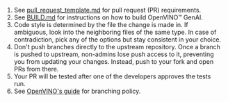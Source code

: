 1. See [pull_request_template.md](./pull_request_template.md) for pull request (PR) requirements.
2. See [BUILD.md](../src/docs/BUILD.md) for instructions on how to build OpenVINO™ GenAI.
3. Code style is determined by the file the change is made in. If ambiguous, look into the neighboring files of the same type. In case of contradiction, pick any of the options but stay consistent in your choice.
4. Don't push branches directly to the upstream repository. Once a branch is pushed to upstream, non-admins lose push access to it, preventing you from updating your changes. Instead, push to your fork and open PRs from there.
5. Your PR will be tested after one of the developers approves the tests run.
6. See [OpenVINO's guide](https://github.com/openvinotoolkit/openvino/blob/71ee9cc42ec63b3affb2801dbbc4a77e6d8003f6/CONTRIBUTING_PR.md#branching-policy) for branching policy.
